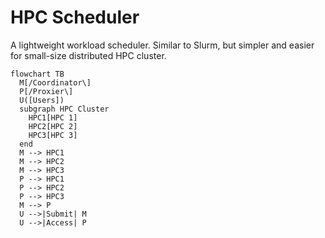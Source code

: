 # HPC Scheduler

A lightweight workload scheduler. Similar to Slurm, but simpler and easier for small-size distributed HPC cluster.

```mermaid
flowchart TB
  M[/Coordinator\]
  P[/Proxier\]
  U([Users])
  subgraph HPC Cluster
    HPC1[HPC 1]
    HPC2[HPC 2]
    HPC3[HPC 3]
  end
  M --> HPC1
  M --> HPC2
  M --> HPC3
  P --> HPC1
  P --> HPC2
  P --> HPC3
  M --> P
  U -->|Submit| M
  U -->|Access| P
```